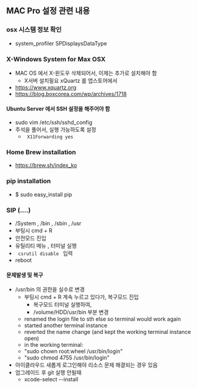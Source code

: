 ## MAC Pro 설정 관련 내용

### osx 시스템 정보 확인
-  system_profiler SPDisplaysDataType

### X-Windows System for Max OSX
- MAC OS 에서 X-윈도우 삭제되어서, 이제는 추가로 설치해야 함
  - X서버 설치필요 xQuartz 를 앱스토어에서 
- https://www.xquartz.org
- https://blog.boxcorea.com/wp/archives/1718

#### Ubuntu Server 에서 SSH 설정을 해주어야 함 
- sudo vim /etc/ssh/sshd_config
- 주석을 풀어서, 실행 가능하도록 설정
  - <code> X11Forwarding yes </code>


### Home Brew installation
- https://brew.sh/index_ko

### pip installation
- $ sudo easy_install pip

### SIP (....)
- /System , /bin , /sbin , /usr
- 부팅시 cmd + R
- 안전모드 진입
- 유틸리티 메뉴 , 터미널 실행
- <code> csrutil disable </code> 입력
- reboot

#### 문제발생 및 복구
- /usr/bin 의 권한을 실수로 변경
  - 부팅시 cmd + R 계속 누르고 있다가, 복구모드 진입
    - 복구모드 터미널 실행하여, 
    - /volume/HDD/usr/bin 부분 변경
  - renamed the login file to sth else so terminal would work again
  - started another terminal instance
  - reverted the name change (and kept the working terminal instance open)
  - in the working terminal:
  - "sudo chown root:wheel /usr/bin/login"
  - "sudo chmod 4755 /usr/bin/login"
- 아이클라우드 새롭게 로그인해야 리소스 문제 해결되는 경우 있음
- 업그레이드 후 git 실행 안될때
  - xcode-select --install 
